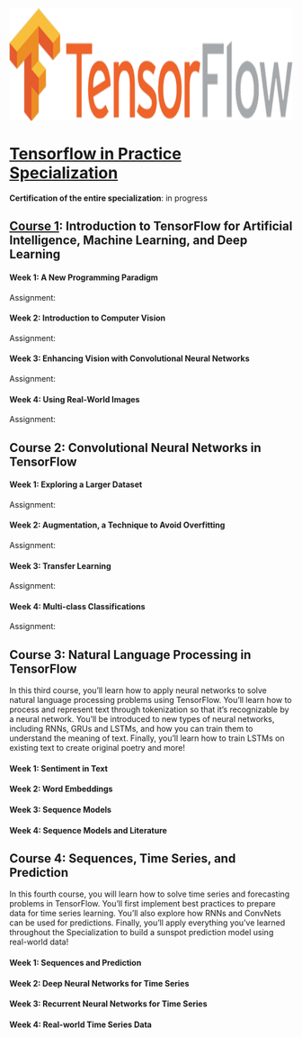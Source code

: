 <p align="center">
  <img height="200" src="https://github.com/giacomomiolo/tensorflow-in-practice/blob/master/tensorflow-logo.png" alt="TensorFlow" />
</p>

# [Tensorflow in Practice Specialization](https://www.coursera.org/specializations/tensorflow-in-practice)
**Certification of the entire specialization**: in progress

## [Course 1](https://www.coursera.org/learn/introduction-tensorflow): Introduction to TensorFlow for Artificial Intelligence, Machine Learning, and Deep Learning

#### Week 1: A New Programming Paradigm
Assignment: 

#### Week 2: Introduction to Computer Vision
Assignment: 

#### Week 3: Enhancing Vision with Convolutional Neural Networks
Assignment:

#### Week 4: Using Real-World Images
Assignment:

## Course 2: Convolutional Neural Networks in TensorFlow


#### Week 1: Exploring a Larger Dataset
Assignment:

#### Week 2: Augmentation, a Technique to Avoid Overfitting
Assignment:

#### Week 3: Transfer Learning
Assignment:

#### Week 4: Multi-class Classifications
Assignment:

## Course 3: Natural Language Processing in TensorFlow

In this third course, you’ll learn how to apply neural networks to solve natural language processing problems using TensorFlow. You’ll learn how to process and represent text through tokenization so that it’s recognizable by a neural network. You’ll be introduced to new types of neural networks, including RNNs, GRUs and LSTMs, and how you can train them to understand the meaning of text. Finally, you’ll learn how to train LSTMs on existing text to create original poetry and more!

#### Week 1: Sentiment in Text


#### Week 2: Word Embeddings


#### Week 3: Sequence Models


#### Week 4: Sequence Models and Literature

## Course 4: Sequences, Time Series, and Prediction

In this fourth course, you will learn how to solve time series and forecasting problems in TensorFlow. You’ll first implement best practices to prepare data for time series learning. You’ll also explore how RNNs and ConvNets can be used for predictions. Finally, you’ll apply everything you’ve learned throughout the Specialization to build a sunspot prediction model using real-world data!

#### Week 1: Sequences and Prediction


#### Week 2: Deep Neural Networks for Time Series


#### Week 3: Recurrent Neural Networks for Time Series


#### Week 4: Real-world Time Series Data
